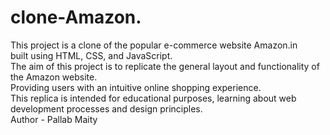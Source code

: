 # clone-Amazon.
This project is a clone of the popular e-commerce website Amazon.in
<br>
built using HTML, CSS, and JavaScript.
<br>
The aim of this project is to replicate the general layout and functionality of the Amazon website.
<br>
Providing users with an intuitive online shopping experience.
<br>
This replica is intended for educational purposes, learning about web development processes and design principles.
<br>
Author - Pallab Maity
